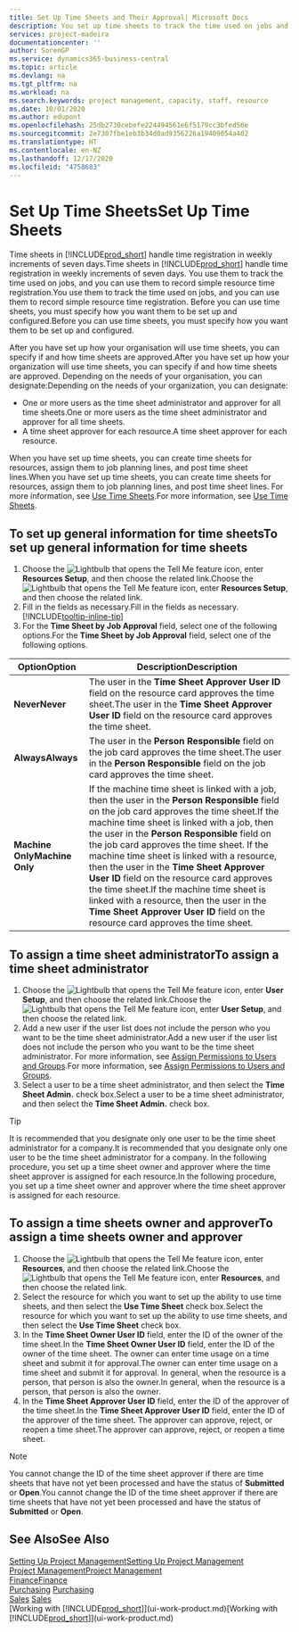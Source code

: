 ```yaml
---
title: Set Up Time Sheets and Their Approval| Microsoft Docs
description: You set up time sheets to track the time used on jobs and using resources, helping you with project management, staffing, and capacity
services: project-madeira
documentationcenter: ''
author: SorenGP
ms.service: dynamics365-business-central
ms.topic: article
ms.devlang: na
ms.tgt_pltfrm: na
ms.workload: na
ms.search.keywords: project management, capacity, staff, resource
ms.date: 10/01/2020
ms.author: edupont
ms.openlocfilehash: 25db2730cebefe224494561e6f5179cc3bfed56e
ms.sourcegitcommit: 2e7307fbe1eb3b34d0ad9356226a19409054a402
ms.translationtype: HT
ms.contentlocale: en-NZ
ms.lasthandoff: 12/17/2020
ms.locfileid: "4758683"
---
```

# <a name="set-up-time-sheets"></a><span data-ttu-id="7c937-103">Set Up Time Sheets</span><span class="sxs-lookup"><span data-stu-id="7c937-103">Set Up Time Sheets</span></span>
<span data-ttu-id="7c937-104">Time sheets in [!INCLUDE[prod_short](includes/prod_short.md)] handle time registration in weekly increments of seven days.</span><span class="sxs-lookup"><span data-stu-id="7c937-104">Time sheets in [!INCLUDE[prod_short](includes/prod_short.md)] handle time registration in weekly increments of seven days.</span></span> <span data-ttu-id="7c937-105">You use them to track the time used on jobs, and you can use them to record simple resource time registration.</span><span class="sxs-lookup"><span data-stu-id="7c937-105">You use them to track the time used on jobs, and you can use them to record simple resource time registration.</span></span> <span data-ttu-id="7c937-106">Before you can use time sheets, you must specify how you want them to be set up and configured.</span><span class="sxs-lookup"><span data-stu-id="7c937-106">Before you can use time sheets, you must specify how you want them to be set up and configured.</span></span>

<span data-ttu-id="7c937-107">After you have set up how your organisation will use time sheets, you can specify if and how time sheets are approved.</span><span class="sxs-lookup"><span data-stu-id="7c937-107">After you have set up how your organization will use time sheets, you can specify if and how time sheets are approved.</span></span> <span data-ttu-id="7c937-108">Depending on the needs of your organisation, you can designate:</span><span class="sxs-lookup"><span data-stu-id="7c937-108">Depending on the needs of your organization, you can designate:</span></span>

* <span data-ttu-id="7c937-109">One or more users as the time sheet administrator and approver for all time sheets.</span><span class="sxs-lookup"><span data-stu-id="7c937-109">One or more users as the time sheet administrator and approver for all time sheets.</span></span>
* <span data-ttu-id="7c937-110">A time sheet approver for each resource.</span><span class="sxs-lookup"><span data-stu-id="7c937-110">A time sheet approver for each resource.</span></span>

<span data-ttu-id="7c937-111">When you have set up time sheets, you can create time sheets for resources, assign them to job planning lines, and post time sheet lines.</span><span class="sxs-lookup"><span data-stu-id="7c937-111">When you have set up time sheets, you can create time sheets for resources, assign them to job planning lines, and post time sheet lines.</span></span> <span data-ttu-id="7c937-112">For more information, see [Use Time Sheets](projects-how-use-time-sheets.md).</span><span class="sxs-lookup"><span data-stu-id="7c937-112">For more information, see [Use Time Sheets](projects-how-use-time-sheets.md).</span></span>

## <a name="to-set-up-general-information-for-time-sheets"></a><span data-ttu-id="7c937-113">To set up general information for time sheets</span><span class="sxs-lookup"><span data-stu-id="7c937-113">To set up general information for time sheets</span></span>
1. <span data-ttu-id="7c937-114">Choose the ![Lightbulb that opens the Tell Me feature](media/ui-search/search_small.png "Tell me what you want to do") icon, enter **Resources Setup**, and then choose the related link.</span><span class="sxs-lookup"><span data-stu-id="7c937-114">Choose the ![Lightbulb that opens the Tell Me feature](media/ui-search/search_small.png "Tell me what you want to do") icon, enter **Resources Setup**, and then choose the related link.</span></span>  
2. <span data-ttu-id="7c937-115">Fill in the fields as necessary.</span><span class="sxs-lookup"><span data-stu-id="7c937-115">Fill in the fields as necessary.</span></span> [!INCLUDE[tooltip-inline-tip](includes/tooltip-inline-tip_md.md)]
3. <span data-ttu-id="7c937-116">For the **Time Sheet by Job Approval** field, select one of the following options.</span><span class="sxs-lookup"><span data-stu-id="7c937-116">For the **Time Sheet by Job Approval** field, select one of the following options.</span></span>

| <span data-ttu-id="7c937-117">Option</span><span class="sxs-lookup"><span data-stu-id="7c937-117">Option</span></span> | <span data-ttu-id="7c937-118">Description</span><span class="sxs-lookup"><span data-stu-id="7c937-118">Description</span></span> |
| --- | --- |
| <span data-ttu-id="7c937-119">**Never**</span><span class="sxs-lookup"><span data-stu-id="7c937-119">**Never**</span></span> |<span data-ttu-id="7c937-120">The user in the **Time Sheet Approver User ID** field on the resource card approves the time sheet.</span><span class="sxs-lookup"><span data-stu-id="7c937-120">The user in the **Time Sheet Approver User ID** field on the resource card approves the time sheet.</span></span> |
| <span data-ttu-id="7c937-121">**Always**</span><span class="sxs-lookup"><span data-stu-id="7c937-121">**Always**</span></span> |<span data-ttu-id="7c937-122">The user in the **Person Responsible** field on the job card approves the time sheet.</span><span class="sxs-lookup"><span data-stu-id="7c937-122">The user in the **Person Responsible** field on the job card approves the time sheet.</span></span> |
| <span data-ttu-id="7c937-123">**Machine Only**</span><span class="sxs-lookup"><span data-stu-id="7c937-123">**Machine Only**</span></span> |<span data-ttu-id="7c937-124">If the machine time sheet is linked with a job, then the user in the **Person Responsible** field on the job card approves the time sheet.</span><span class="sxs-lookup"><span data-stu-id="7c937-124">If the machine time sheet is linked with a job, then the user in the **Person Responsible** field on the job card approves the time sheet.</span></span> <span data-ttu-id="7c937-125">If the machine time sheet is linked with a resource, then the user in the **Time Sheet Approver User ID** field on the resource card approves the time sheet.</span><span class="sxs-lookup"><span data-stu-id="7c937-125">If the machine time sheet is linked with a resource, then the user in the **Time Sheet Approver User ID** field on the resource card approves the time sheet.</span></span> |

## <a name="to-assign-a-time-sheet-administrator"></a><span data-ttu-id="7c937-126">To assign a time sheet administrator</span><span class="sxs-lookup"><span data-stu-id="7c937-126">To assign a time sheet administrator</span></span>
1. <span data-ttu-id="7c937-127">Choose the ![Lightbulb that opens the Tell Me feature](media/ui-search/search_small.png "Tell me what you want to do") icon, enter **User Setup**, and then choose the related link.</span><span class="sxs-lookup"><span data-stu-id="7c937-127">Choose the ![Lightbulb that opens the Tell Me feature](media/ui-search/search_small.png "Tell me what you want to do") icon, enter **User Setup**, and then choose the related link.</span></span>  
2. <span data-ttu-id="7c937-128">Add a new user if the user list does not include the person who you want to be the time sheet administrator.</span><span class="sxs-lookup"><span data-stu-id="7c937-128">Add a new user if the user list does not include the person who you want to be the time sheet administrator.</span></span> <span data-ttu-id="7c937-129">For more information, see [Assign Permissions to Users and Groups](ui-define-granular-permissions.md).</span><span class="sxs-lookup"><span data-stu-id="7c937-129">For more information, see [Assign Permissions to Users and Groups](ui-define-granular-permissions.md).</span></span>
3. <span data-ttu-id="7c937-130">Select a user to be a time sheet administrator, and then select the **Time Sheet Admin.** check box.</span><span class="sxs-lookup"><span data-stu-id="7c937-130">Select a user to be a time sheet administrator, and then select the **Time Sheet Admin.** check box.</span></span>  

> [!TIP]  
>   <span data-ttu-id="7c937-131">It is recommended that you designate only one user to be the time sheet administrator for a company.</span><span class="sxs-lookup"><span data-stu-id="7c937-131">It is recommended that you designate only one user to be the time sheet administrator for a company.</span></span> <span data-ttu-id="7c937-132">In the following procedure, you set up a time sheet owner and approver where the time sheet approver is assigned for each resource.</span><span class="sxs-lookup"><span data-stu-id="7c937-132">In the following procedure, you set up a time sheet owner and approver where the time sheet approver is assigned for each resource.</span></span>  

## <a name="to-assign-a-time-sheets-owner-and-approver"></a><span data-ttu-id="7c937-133">To assign a time sheets owner and approver</span><span class="sxs-lookup"><span data-stu-id="7c937-133">To assign a time sheets owner and approver</span></span>
1. <span data-ttu-id="7c937-134">Choose the ![Lightbulb that opens the Tell Me feature](media/ui-search/search_small.png "Tell me what you want to do") icon, enter **Resources**, and then choose the related link.</span><span class="sxs-lookup"><span data-stu-id="7c937-134">Choose the ![Lightbulb that opens the Tell Me feature](media/ui-search/search_small.png "Tell me what you want to do") icon, enter **Resources**, and then choose the related link.</span></span>
2. <span data-ttu-id="7c937-135">Select the resource for which you want to set up the ability to use time sheets, and then select the **Use Time Sheet** check box.</span><span class="sxs-lookup"><span data-stu-id="7c937-135">Select the resource for which you want to set up the ability to use time sheets, and then select the **Use Time Sheet** check box.</span></span>  
3. <span data-ttu-id="7c937-136">In the **Time Sheet Owner User ID** field, enter the ID of the owner of the time sheet.</span><span class="sxs-lookup"><span data-stu-id="7c937-136">In the **Time Sheet Owner User ID** field, enter the ID of the owner of the time sheet.</span></span> <span data-ttu-id="7c937-137">The owner can enter time usage on a time sheet and submit it for approval.</span><span class="sxs-lookup"><span data-stu-id="7c937-137">The owner can enter time usage on a time sheet and submit it for approval.</span></span> <span data-ttu-id="7c937-138">In general, when the resource is a person, that person is also the owner.</span><span class="sxs-lookup"><span data-stu-id="7c937-138">In general, when the resource is a person, that person is also the owner.</span></span>  
4. <span data-ttu-id="7c937-139">In the **Time Sheet Approver User ID** field, enter the ID of the approver of the time sheet.</span><span class="sxs-lookup"><span data-stu-id="7c937-139">In the **Time Sheet Approver User ID** field, enter the ID of the approver of the time sheet.</span></span> <span data-ttu-id="7c937-140">The approver can approve, reject, or reopen a time sheet.</span><span class="sxs-lookup"><span data-stu-id="7c937-140">The approver can approve, reject, or reopen a time sheet.</span></span>  

> [!NOTE]  
>   <span data-ttu-id="7c937-141">You cannot change the ID of the time sheet approver if there are time sheets that have not yet been processed and have the status of **Submitted** or **Open**.</span><span class="sxs-lookup"><span data-stu-id="7c937-141">You cannot change the ID of the time sheet approver if there are time sheets that have not yet been processed and have the status of **Submitted** or **Open**.</span></span>

## <a name="see-also"></a><span data-ttu-id="7c937-142">See Also</span><span class="sxs-lookup"><span data-stu-id="7c937-142">See Also</span></span>
[<span data-ttu-id="7c937-143">Setting Up Project Management</span><span class="sxs-lookup"><span data-stu-id="7c937-143">Setting Up Project Management</span></span>](projects-setup-projects.md)  
[<span data-ttu-id="7c937-144">Project Management</span><span class="sxs-lookup"><span data-stu-id="7c937-144">Project Management</span></span>](projects-manage-projects.md)  
[<span data-ttu-id="7c937-145">Finance</span><span class="sxs-lookup"><span data-stu-id="7c937-145">Finance</span></span>](finance.md)  
<span data-ttu-id="7c937-146">[Purchasing](purchasing-manage-purchasing.md)       </span><span class="sxs-lookup"><span data-stu-id="7c937-146">[Purchasing](purchasing-manage-purchasing.md)       </span></span>  
<span data-ttu-id="7c937-147">[Sales](sales-manage-sales.md)    </span><span class="sxs-lookup"><span data-stu-id="7c937-147">[Sales](sales-manage-sales.md)    </span></span>  
<span data-ttu-id="7c937-148">[Working with [!INCLUDE[prod_short](includes/prod_short.md)]](ui-work-product.md)</span><span class="sxs-lookup"><span data-stu-id="7c937-148">[Working with [!INCLUDE[prod_short](includes/prod_short.md)]](ui-work-product.md)</span></span>  
